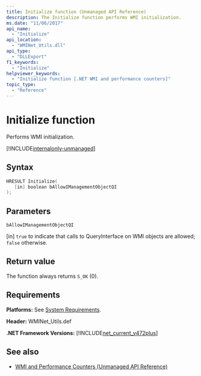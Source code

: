 ```yaml
---
title: Initialize function (Unmanaged API Reference)
description: The Initialize function performs WMI initialization.
ms.date: "11/06/2017"
api_name:
  - "Initialize"
api_location:
  - "WMINet_Utils.dll"
api_type:
  - "DLLExport"
f1_keywords:
  - "Initialize"
helpviewer_keywords:
  - "Initialize function [.NET WMI and performance counters]"
topic_type:
  - "Reference"
---
```

# Initialize function

Performs WMI initialization.

[!INCLUDE[internalonly-unmanaged](../../../../includes/internalonly-unmanaged.md)]

## Syntax

```cpp
HRESULT Initialize(
   [in] boolean bAllowIManagementObjectQI
);
```

## Parameters

`bAllowIManagementObjectQI`

[in] `true` to indicate that calls to QueryInterface on WMI objects are allowed; `false` otherwise.

## Return value

The function always returns `S_OK` (0).

## Requirements

**Platforms:** See [System Requirements](../../get-started/system-requirements.md).

**Header:** WMINet_Utils.def

**.NET Framework Versions:** [!INCLUDE[net_current_v472plus](../../../../includes/net-current-v472plus.md)]

## See also

- [WMI and Performance Counters (Unmanaged API Reference)](index.md)
